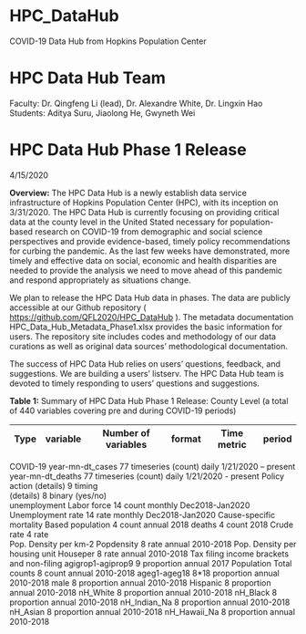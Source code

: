 # HPC_DataHub
COVID-19 Data Hub from Hopkins Population Center

# HPC Data Hub Team
Faculty: Dr. Qingfeng Li (lead), Dr. Alexandre White, Dr. Lingxin Hao
Students: Aditya Suru, Jiaolong He, Gwyneth Wei


# HPC Data Hub Phase 1 Release
4/15/2020

**Overview:** 
The HPC Data Hub is a newly establish data service infrastructure of Hopkins Population Center (HPC), with its inception on 3/31/2020. The HPC Data Hub is currently focusing on providing critical data at the county level in the United Stated necessary for population-based research on COVID-19 from demographic and social science perspectives and provide evidence-based, timely policy recommendations for curbing the pandemic. As the last few weeks have demonstrated, more timely and effective data on social, economic and health disparities are needed to provide the analysis we need to move ahead of this pandemic and respond appropriately as situations change. 

We plan to release the HPC Data Hub data in phases. The data are publicly accessible at our Github repository ( https://github.com/QFL2020/HPC_DataHub ). The metadata documentation HPC_Data_Hub_Metadata_Phase1.xlsx provides the basic information for users. The repository site includes codes and methodology of our data curations as well as original data sources’ methodological documentation.

The success of HPC Data Hub relies on users’ questions, feedback, and suggestions. We are building a users’ listserv. The HPC Data Hub team is devoted to timely responding to users’ questions and suggestions. 


**Table 1:** 
Summary of HPC Data Hub Phase 1 Release: County Level (a total of 440 variables covering pre and during COVID-19 periods)

Type |	variable	| Number of variables |	format	| Time metric |	period
--- | --- | --- | --- |--- |---
COVID-19	year-mn-dt_cases	77	timeseries (count)	daily	1/21/2020 – present
	year-mn-dt_deaths	77	timeseries (count)	daily	1/21/2020 - present
Policy action	(details)	9	timing		
	(details)	8	binary (yes/no)		
unemployment	Labor force	14	count	monthly	Dec2018-Jan2020
	Unemployment rate	14	rate	monthly	Dec2018-Jan2020
Cause-specific mortality	Based population	4	count	annual	2018
	deaths	4	count		2018
	Crude rate	4	rate		 
Pop. Density per km-2	Popdensity
	8	rate	annual	2010-2018
Pop. Density per housing unit	Houseper
	8	rate	annual	2010-2018
Tax filing income brackets and non-filing	agigrop1-agiprop9	9	proportion	annual	2017
Population 	Total counts	8	count	annual	2010-2018
	ageg1-ageg18	8*18	proportion	annual	2010-2018
	male	8	proportion	annual	2010-2018
	Hispanic	8	proportion	annual	2010-2018
	nH_White	8	proportion	annual	2010-2018
	nH_Black	8	proportion	annual	2010-2018
	nH_Indian_Na	8	proportion	annual	2010-2018
	nH_Asian	8	proportion	annual	2010-2018
	nH_Hawaii_Na	8	proportion	annual	2010-2018

